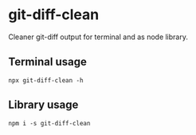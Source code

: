 # git-diff-clean

Cleaner git-diff output for terminal and as node library.

## Terminal usage

```
npx git-diff-clean -h
```

## Library usage

```
npm i -s git-diff-clean
```
